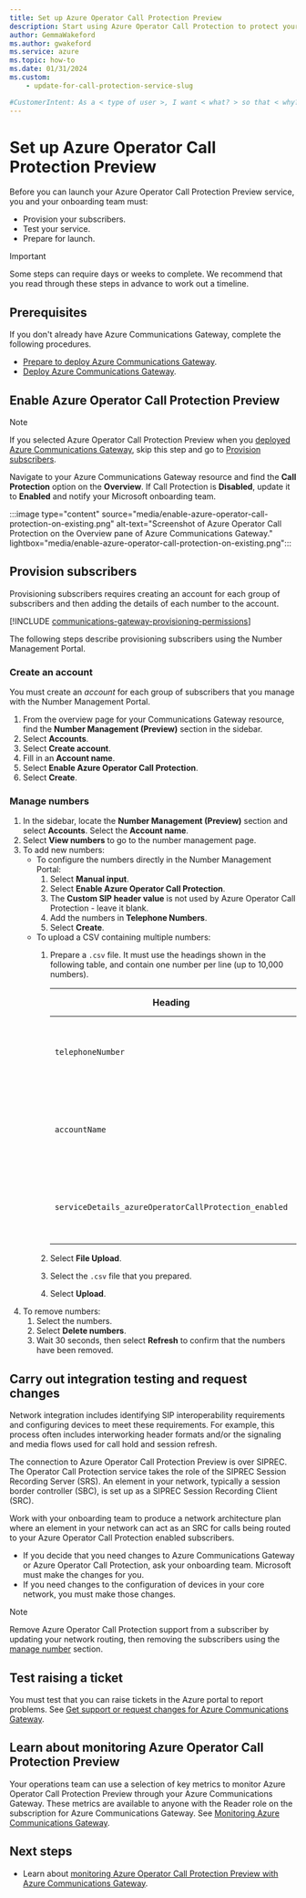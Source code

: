 ```yaml
---
title: Set up Azure Operator Call Protection Preview
description: Start using Azure Operator Call Protection to protect your customers against fraud.
author: GemmaWakeford
ms.author: gwakeford
ms.service: azure
ms.topic: how-to
ms.date: 01/31/2024
ms.custom:
    - update-for-call-protection-service-slug

#CustomerIntent: As a < type of user >, I want < what? > so that < why? >.
---
```

# Set up Azure Operator Call Protection Preview

Before you can launch your Azure Operator Call Protection  Preview service, you and your onboarding team must:

- Provision your subscribers.
- Test your service.
- Prepare for launch.

> [!IMPORTANT]
> Some steps can require days or weeks to complete. We recommend that you read through these steps in advance to work out a timeline.

## Prerequisites

If you don't already have Azure Communications Gateway, complete the following procedures.

- [Prepare to deploy Azure Communications Gateway](../communications-gateway/prepare-to-deploy.md?toc=/azure/operator-call-protection/toc.json&bc=/azure/operator-call-protection/breadcrumb/toc.json).
- [Deploy Azure Communications Gateway](../communications-gateway/deploy.md?toc=/azure/operator-call-protection/toc.json&bc=/azure/operator-call-protection/breadcrumb/toc.json).

## Enable Azure Operator Call Protection Preview

> [!NOTE]
> If you selected Azure Operator Call Protection Preview when you [deployed Azure Communications Gateway](../communications-gateway/deploy.md?toc=/azure/operator-call-protection/toc.json&bc=/azure/operator-call-protection/breadcrumb/toc.json), skip this step and go to [Provision subscribers](#provision-subscribers).

Navigate to your Azure Communications Gateway resource and find the **Call Protection** option on the **Overview**.
If Call Protection is **Disabled**, update it to **Enabled** and notify your Microsoft onboarding team.

:::image type="content" source="media/enable-azure-operator-call-protection-on-existing.png" alt-text="Screenshot of Azure Operator Call Protection on the Overview pane of Azure Communications Gateway." lightbox="media/enable-azure-operator-call-protection-on-existing.png":::

## Provision subscribers

Provisioning subscribers requires creating an account for each group of subscribers and then adding the details of each number to the account.

[!INCLUDE [communications-gateway-provisioning-permissions](../communications-gateway/includes/communications-gateway-provisioning-permissions.md)]

The following steps describe provisioning subscribers using the Number Management Portal.

### Create an account

You must create an *account* for each group of subscribers that you manage with the Number Management Portal.

1. From the overview page for your Communications Gateway resource, find the **Number Management (Preview)** section in the sidebar.
1. Select **Accounts**.
1. Select **Create account**.
1. Fill in an **Account name**.
1. Select **Enable Azure Operator Call Protection**.
1. Select **Create**.

### Manage numbers

1. In the sidebar, locate the **Number Management (Preview)** section and select **Accounts**. Select the **Account name**.
1. Select **View numbers** to go to the number management page.
1. To add new numbers:
    - To configure the numbers directly in the Number Management Portal:
        1. Select **Manual input**.
        1. Select **Enable Azure Operator Call Protection**.
        1. The **Custom SIP header value** is not used by Azure Operator Call Protection - leave it blank.
        1. Add the numbers in **Telephone Numbers**.
        1. Select **Create**.
    - To upload a CSV containing multiple numbers:
        1. Prepare a `.csv` file. It must use the headings shown in the following table, and contain one number per line (up to 10,000 numbers).

            | Heading | Description  | Valid values |
            |---------|--------------|--------------|
            | `telephoneNumber`|The number to upload | E.164 numbers, including the country code |
            | `accountName` | The account to upload the number to | The name of an account you've already created |
            | `serviceDetails_azureOperatorCallProtection_enabled`| Whether Azure Operator Call Protection is enabled | `true` or `false`|

        1. Select **File Upload**.
        1. Select the `.csv` file that you prepared.
        1. Select **Upload**.
1. To remove numbers:
    1. Select the numbers.
    1. Select **Delete numbers**.
    1. Wait 30 seconds, then select **Refresh** to confirm that the numbers have been removed.

## Carry out integration testing and request changes

Network integration includes identifying SIP interoperability requirements and configuring devices to meet these requirements.
For example, this process often includes interworking header formats and/or the signaling and media flows used for call hold and session refresh.

The connection to Azure Operator Call Protection Preview is over SIPREC.
The Operator Call Protection service takes the role of the SIPREC Session Recording Server (SRS).
An element in your network, typically a session border controller (SBC), is set up as a SIPREC Session Recording Client (SRC).

Work with your onboarding team to produce a network architecture plan where an element in your network can act as an SRC for calls being routed to your Azure Operator Call Protection enabled subscribers.

- If you decide that you need changes to Azure Communications Gateway or Azure Operator Call Protection, ask your onboarding team. Microsoft must make the changes for you.
- If you need changes to the configuration of devices in your core network, you must make those changes.

> [!NOTE]
> Remove Azure Operator Call Protection support from a subscriber by updating your network routing, then removing the subscribers using the [manage number](#manage-numbers) section.

## Test raising a ticket

You must test that you can raise tickets in the Azure portal to report problems. See [Get support or request changes for Azure Communications Gateway](../communications-gateway/request-changes.md).

## Learn about monitoring Azure Operator Call Protection Preview

Your operations team can use a selection of key metrics to monitor Azure Operator Call Protection Preview through your Azure Communications Gateway.
These metrics are available to anyone with the Reader role on the subscription for Azure Communications Gateway.
See [Monitoring Azure Communications Gateway](../communications-gateway/monitor-azure-communications-gateway.md).

## Next steps

- Learn about [monitoring Azure Operator Call Protection Preview with Azure Communications Gateway](../communications-gateway/monitor-azure-communications-gateway.md).
